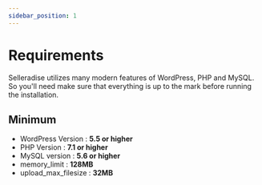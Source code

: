 ```yaml
---
sidebar_position: 1
---
```


# Requirements

Selleradise utilizes many modern features of WordPress, PHP and MySQL. So you'll need make sure that everything is up to the mark before running the installation.

## Minimum

- WordPress Version : **5.5 or higher**
- PHP Version : **7.1 or higher**
- MySQL version : **5.6 or higher**
- memory_limit : **128MB**
- upload_max_filesize : **32MB**
